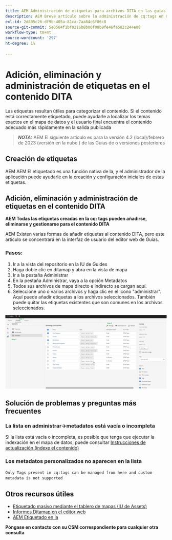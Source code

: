```yaml
---
title: AEM Administración de etiquetas para archivos DITA en las guías de la
description: AEM Breve artículo sobre la administración de cq:tags en Guías de
exl-id: 2d805c26-df9b-405a-81ca-7aa84c6f86c8
source-git-commit: 5e0584f1bf0216b8b00f00b9fe46fa682c244e08
workflow-type: tm+mt
source-wordcount: '297'
ht-degree: 1%

---
```


# Adición, eliminación y administración de etiquetas en el contenido DITA

Las etiquetas resultan útiles para categorizar el contenido. Si el contenido está correctamente etiquetado, puede ayudarle a localizar los temas exactos en el mapa de datos y el usuario final encuentra el contenido adecuado más rápidamente en la salida publicada

> **_NOTA:_**  AEM El siguiente artículo es para la versión 4.2 (local)/febrero de 2023 (versión en la nube ) de las Guías de o versiones posteriores


## Creación de etiquetas

AEM AEM El etiquetado es una función nativa de la, y el administrador de la aplicación puede ayudarle en la creación y configuración iniciales de estas etiquetas.


## Adición, eliminación y administración de etiquetas en el contenido DITA

**AEM Todas las etiquetas creadas en la cq: tags pueden añadirse, eliminarse y gestionarse para el contenido DITA**

AEM Existen varias formas de añadir etiquetas al contenido DITA, pero este artículo se concentrará en la interfaz de usuario del editor web de Guías.

### Pasos:

1. Ir a la vista del repositorio en la IU de Guides
2. Haga doble clic en ditamap y abra en la vista de mapa
3. Ir a la pestaña Administrar
4. En la pestaña Administrar, vaya a la opción Metadatos
5. Todos sus archivos de mapa directo e indirecto se cargan aquí.
6. Seleccione uno o varios archivos y haga clic en el icono &quot;administrar&quot;. Aquí puede añadir etiquetas a los archivos seleccionados.
También puede quitar las etiquetas existentes que son comunes en los archivos seleccionados.

<img title="AEM Administración de etiquetas en Guías de " alt="Administración de etiquetas en DITA " src="ManageTags.jpg">

## Solución de problemas y preguntas más frecuentes

### La lista en administrar->metadatos está vacía o incompleta

Si la lista está vacía o incompleta, es posible que tenga que ejecutar la indexación en el mapa de datos, puede consultar [Instrucciones de actualización (indexe el contenido)](/help/product-guide/install-guide/upgrade-xml-documentation.md#steps-to-index-the-existing-content-to-use-the-new-find-and-replace%3A)

### Los metadatos personalizados no aparecen en la lista

`Only Tags present in cq:tags can be managed from here and custom metadata is not supported`




## Otros recursos útiles

- [Etiquetado masivo mediante el tablero de mapas (IU de Assets)](/help/product-guide/user-guide/map-editor-bulk-tagging.md)
- [Informes Ditamap en el editor web](/help/product-guide/user-guide/reports-web-editor.md)
- [AEM Etiquetado en la](https://experienceleague.adobe.com/docs/experience-manager-learn/assets/configuring/tagging.html?lang=en)


**Póngase en contacto con su CSM correspondiente para cualquier otra consulta**
